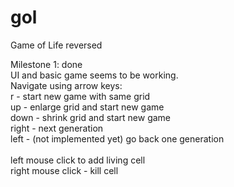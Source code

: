 gol
===

Game of Life reversed

Milestone 1: done<br>
UI and basic game seems to be working.<br>
Navigate using arrow keys:<br>
		r - start new game with same grid<br>
        up - enlarge grid and start new game<br>
        down - shrink grid and start new game<br>
        right - next generation<br>
        left - (not implemented yet) go back one generation<br><br>
        left mouse click to add living cell<br>
        right mouse click - kill cell
